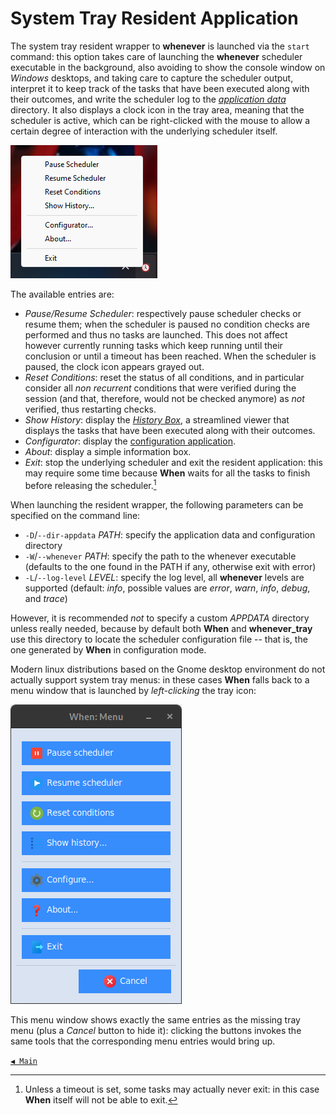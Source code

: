 # System Tray Resident Application

The system tray resident wrapper to **whenever** is launched via the `start` command: this option takes care of launching the **whenever** scheduler executable in the background, also avoiding to show the console window on _Windows_ desktops, and taking care to capture the scheduler output, interpret it to keep track of the tasks that have been executed along with their outcomes, and write the scheduler log to the [_application data_](cfgform.md#application-data) directory. It also displays a clock icon in the tray area, meaning that the scheduler is active, which can be right-clicked with the mouse to allow a certain degree of interaction with the underlying scheduler itself.

![TrayMenu](graphics/when-tray-menu.png)

The available entries are:

* _Pause/Resume Scheduler_: respectively pause scheduler checks or resume them; when the scheduler is paused no condition checks are performed and thus no tasks are launched. This does not affect however currently running tasks which keep running until their conclusion or until a timeout has been reached. When the scheduler is paused, the clock icon appears grayed out.
* _Reset Conditions_: reset the status of all conditions, and in particular consider all _non recurrent_ conditions that were verified during the session (and that, therefore, would not be checked anymore) as _not_ verified, thus restarting checks.
* _Show History_: display the [_History Box_](history.md), a streamlined viewer that displays the tasks that have been executed along with their outcomes.
* _Configurator_: display the [configuration application](cfgform.md).
* _About_: display a simple information box.
* _Exit_: stop the underlying scheduler and exit the resident application: this may require some time because **When** waits for all the tasks to finish before releasing the scheduler.[^1]

When launching the resident wrapper, the following parameters can be specified on the command line:

- `-D`/`--dir-appdata` _PATH_: specify the application data and configuration directory
- `-W`/`--whenever` _PATH_: specify the path to the whenever executable (defaults to the one found in the PATH if any, otherwise exit with error)
- `-L`/`--log-level` _LEVEL_: specify the log level, all **whenever** levels are supported (default: _info_, possible values are _error_, _warn_, _info_, _debug_, and _trace_)

However, it is recommended _not_ to specify a custom _APPDATA_ directory unless really needed, because by default both **When** and **whenever_tray** use this directory to locate the scheduler configuration file -- that is, the one generated by **When** in configuration mode.

Modern linux distributions based on the Gnome desktop environment do not actually support system tray menus: in these cases **When** falls back to a menu window that is launched by _left-clicking_ the tray icon:

![MenuForm](graphics/when-menu-form.png)

This menu window shows exactly the same entries as the missing tray menu (plus a _Cancel_ button to hide it): clicking the buttons invokes the same tools that the corresponding menu entries would bring up.


[`◀ Main`](main.md)


[^1]: Unless a timeout is set, some tasks may actually never exit: in this case **When** itself will not be able to exit.
